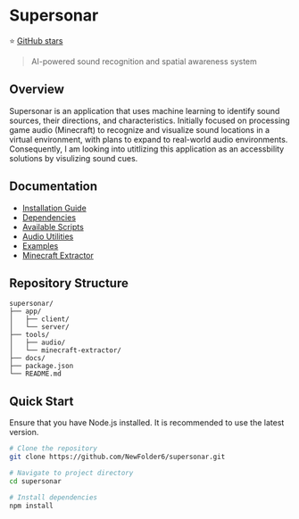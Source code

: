 # Supersonar

⭐ [GitHub stars](https://github.com/NewFolder6/supersonar/stargazers)

> AI-powered sound recognition and spatial awareness system

## Overview

Supersonar is an application that uses machine learning to identify sound sources, their directions, and characteristics. Initially focused on processing game audio (Minecraft) to recognize and visualize sound locations in a virtual environment, with plans to expand to real-world audio environments. Consequently, I am looking into utitlizing this application as an accessbility solutions by visulizing sound cues.

## Documentation

- [Installation Guide](docs/installation.md)
- [Dependencies](docs/dependencies.md)
- [Available Scripts](docs/scripts.md)
- [Audio Utilities](docs/audio-utilities.md)
- [Examples](docs/examples.md)
- [Minecraft Extractor](docs/minecraft-extractor.md)

## Repository Structure

```plaintext
supersonar/
├── app/              
│   ├── client/        
│   └── server/
├── tools/
│   ├── audio/
│   └── minecraft-extractor/
├── docs/             
├── package.json       
└── README.md          
```

## Quick Start

Ensure that you have Node.js installed. It is recommended to use the latest version.

```bash
# Clone the repository 
git clone https://github.com/NewFolder6/supersonar.git

# Navigate to project directory
cd supersonar

# Install dependencies
npm install
```
